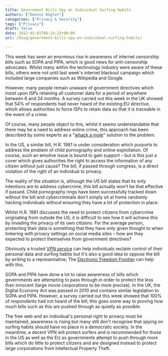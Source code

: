 ```yaml
---
title: Government Bills Spy on Individual Surfing Habits
authors: ["Dennis Kügler"]
categories: ["Privacy & Security"]
tags: ["Privacy"]
draft: false
date: 2012-02-01T08:14:23+00:00
url: /blog/government-bills-spy-on-individual-surfing-habits/

---
```

This week has seen an enormous rise in awareness of internet censorship bills such as SOPA and PIPA, which is good news for anti-censorship advocates. Whilst many within the technology industry were aware of these bills, others were not until last week's internet blackout campaign which included large companies such as Wikipedia and Google.

However, many people remain unaware of government directives which insist upon ISPs retaining all customer data for a period of anywhere between 6 and 24 months. A survey carried out this week in the UK showed that 54% of respondents had never heard of the existing EU directive, which allows authorities to force ISPs to retain data so that it is traceable in the event of a crime.

Of course, many people object to this, whilst it seems understandable that there may be a need to address online crime, this approach has been described by some experts as a "[whack a mole][1]" solution to the problem.

In the US, a similar bill, H.R. 1981 is under consideration which purports to address the problem of child pornography and online exploitation. Of course, such an emotive issue is bound to gain support – but is this just a cover which gives authorities the right to access the information of any citizen without just cause? The bill, if passed through congress, is a direct violation of the right of an individual to privacy.

The reality of the situation is, although the US bill states that its only intentions are to address cybercrime, this bill actually won't be that effective if passed. Child pornography rings have been successfully tracked down without the bill and cybercriminals don't simply sit at home randomly hacking individuals without ensuring they have a lot of protection in place.

Whilst H.R. 1981 discusses the need to protect citizens from cybercrime originating from outside the US; it is difficult to see how it will achieve this by invading the privacy of its own citizens. For the average person, protecting their data is something that they have only given thought to when tinkering with privacy settings on social media sites – how are they expected to protect themselves from government directives?

Obviously a trusted [VPN service][2] can help individuals reclaim control of their personal data and surfing habits but it's also a good idea to oppose the bill by writing to a representative; The [Electronic Freedom Frontier][3] can help with this.

SOPA and PIPA have done a lot to raise awareness of bills which governments are attempting to pass through in order to protect the less than innocent (large movie corporations to be more precise). In the UK, the Digital Economy Act was passed in 2010 and contains similar legislation to SOPA and PIPA. However, a survey carried out this week showed that 100% of respondents had not heard of the bill; this goes some way to proving how much bills such as this are pushed through as quietly as possible.

The free web and an individual's personal right to privacy must be maintained, awareness is rising but many still don't recognise that spying on surfing habits should have no place in a democratic society. In the meantime, a decent VPN will protect surfers and is recommended for those in the US as well as the EU as governments attempt to push through more bills which do little to protect citizens and are designed instead to protect large corporations from Intellectual Property Theft.

 [1]: http://www.webpronews.com/h-r-1981-is-a-turd-wrapped-in-cotton-candy-2012-01
 [2]: / "VPN service"
 [3]: https://wfc2.wiredforchange.com/o/9042/p/dia/action/public/?action_KEY=8175